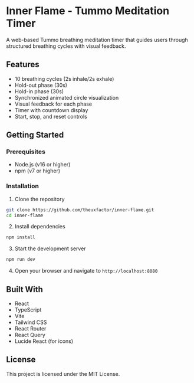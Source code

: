 # Inner Flame - Tummo Meditation Timer

A web-based Tummo breathing meditation timer that guides users through structured breathing cycles with visual feedback.

## Features

- 10 breathing cycles (2s inhale/2s exhale)
- Hold-out phase (30s)
- Hold-in phase (30s)
- Synchronized animated circle visualization
- Visual feedback for each phase
- Timer with countdown display
- Start, stop, and reset controls

## Getting Started

### Prerequisites

- Node.js (v16 or higher)
- npm (v7 or higher)

### Installation

1. Clone the repository
```bash
git clone https://github.com/theuxfactor/inner-flame.git
cd inner-flame
```

2. Install dependencies
```bash
npm install
```

3. Start the development server
```bash
npm run dev
```

4. Open your browser and navigate to `http://localhost:8080`

## Built With

- React
- TypeScript
- Vite
- Tailwind CSS
- React Router
- React Query
- Lucide React (for icons)

## License

This project is licensed under the MIT License.
